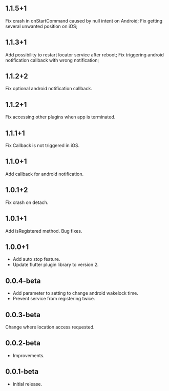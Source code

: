 ## 1.1.5+1
Fix crash in onStartCommand caused by null intent on Android;
Fix getting several unwanted position on iOS;

## 1.1.3+1
Add possibility to restart locator service after reboot;
Fix triggering android notification callback with wrong notification;

## 1.1.2+2
Fix optional android notification callback.

## 1.1.2+1
Fix accessing other plugins when app is terminated.

## 1.1.1+1
Fix Callback is not triggered in iOS.

## 1.1.0+1
Add callback for android notification.

## 1.0.1+2
Fix crash on detach.

## 1.0.1+1
Add isRegistered method.
Bug fixes.

## 1.0.0+1
* Add auto stop feature.
* Update flutter plugin library to version 2.

## 0.0.4-beta
* Add parameter to setting to change android wakelock time.
* Prevent service from registering twice.

## 0.0.3-beta
Change where location access requested.

## 0.0.2-beta

* Improvements.

## 0.0.1-beta

* initial release.
